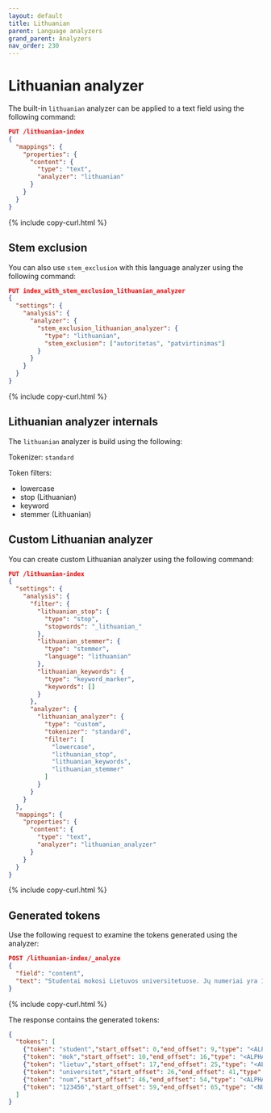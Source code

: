```yaml
---
layout: default
title: Lithuanian
parent: Language analyzers
grand_parent: Analyzers
nav_order: 230
---
```


# Lithuanian analyzer

The built-in `lithuanian` analyzer can be applied to a text field using the following command:

```json
PUT /lithuanian-index
{
  "mappings": {
    "properties": {
      "content": {
        "type": "text",
        "analyzer": "lithuanian"
      }
    }
  }
}
```
{% include copy-curl.html %}

## Stem exclusion

You can also use `stem_exclusion` with this language analyzer using the following command:

```json
PUT index_with_stem_exclusion_lithuanian_analyzer
{
  "settings": {
    "analysis": {
      "analyzer": {
        "stem_exclusion_lithuanian_analyzer": {
          "type": "lithuanian",
          "stem_exclusion": ["autoritetas", "patvirtinimas"]
        }
      }
    }
  }
}
```
{% include copy-curl.html %}

## Lithuanian analyzer internals

The `lithuanian` analyzer is build using the following:

Tokenizer: `standard`

Token filters:
- lowercase
- stop (Lithuanian)
- keyword
- stemmer (Lithuanian)

## Custom Lithuanian analyzer

You can create custom Lithuanian analyzer using the following command:

```json
PUT /lithuanian-index
{
  "settings": {
    "analysis": {
      "filter": {
        "lithuanian_stop": {
          "type": "stop",
          "stopwords": "_lithuanian_"
        },
        "lithuanian_stemmer": {
          "type": "stemmer",
          "language": "lithuanian"
        },
        "lithuanian_keywords": {
          "type": "keyword_marker",
          "keywords": []
        }
      },
      "analyzer": {
        "lithuanian_analyzer": {
          "type": "custom",
          "tokenizer": "standard",
          "filter": [
            "lowercase",
            "lithuanian_stop",
            "lithuanian_keywords",
            "lithuanian_stemmer"
          ]
        }
      }
    }
  },
  "mappings": {
    "properties": {
      "content": {
        "type": "text",
        "analyzer": "lithuanian_analyzer"
      }
    }
  }
}
```
{% include copy-curl.html %}

## Generated tokens

Use the following request to examine the tokens generated using the analyzer:

```json
POST /lithuanian-index/_analyze
{
  "field": "content",
  "text": "Studentai mokosi Lietuvos universitetuose. Jų numeriai yra 123456."
}
```
{% include copy-curl.html %}

The response contains the generated tokens:

```json
{
  "tokens": [
    {"token": "student","start_offset": 0,"end_offset": 9,"type": "<ALPHANUM>","position": 0},
    {"token": "mok","start_offset": 10,"end_offset": 16,"type": "<ALPHANUM>","position": 1},
    {"token": "lietuv","start_offset": 17,"end_offset": 25,"type": "<ALPHANUM>","position": 2},
    {"token": "universitet","start_offset": 26,"end_offset": 41,"type": "<ALPHANUM>","position": 3},
    {"token": "num","start_offset": 46,"end_offset": 54,"type": "<ALPHANUM>","position": 5},
    {"token": "123456","start_offset": 59,"end_offset": 65,"type": "<NUM>","position": 7}
  ]
}
```
